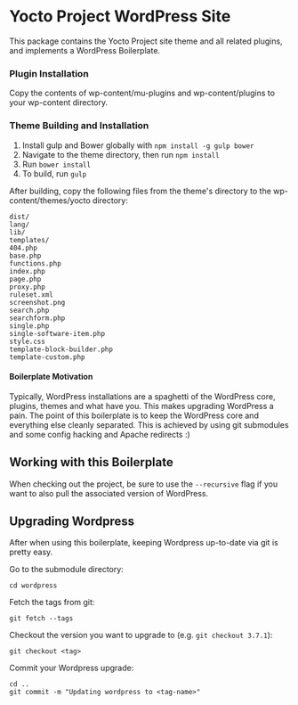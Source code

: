 Yocto Project WordPress Site
=====================

This package contains the Yocto Project site theme and all related plugins, and implements a WordPress Boilerplate.

### Plugin Installation

Copy the contents of wp-content/mu-plugins and wp-content/plugins to your wp-content directory.

### Theme Building and Installation

1. Install gulp and Bower globally with `npm install -g gulp bower`
2. Navigate to the theme directory, then run `npm install`
3. Run `bower install`
4. To build, run `gulp`

After building, copy the following files from the theme's directory to the wp-content/themes/yocto directory:

```
dist/
lang/
lib/
templates/
404.php
base.php
functions.php
index.php
page.php
proxy.php
ruleset.xml
screenshot.png
search.php
searchform.php
single.php
single-software-item.php
style.css
template-block-builder.php
template-custom.php
```

#### Boilerplate Motivation

Typically, WordPress installations are a spaghetti of the WordPress core, plugins, themes and what have you. This makes upgrading WordPress a pain. The point of this boilerplate is to keep the WordPress core and everything else cleanly separated. This is achieved by using git submodules and some config hacking and Apache redirects :)

## Working with this Boilerplate

When checking out the project, be sure to use the `--recursive` flag if you want to also pull the associated version of WordPress.

## Upgrading Wordpress

After when using this boilerplate, keeping Wordpress up-to-date via git is
pretty easy.

Go to the submodule directory:

    cd wordpress

Fetch the tags from git:

    git fetch --tags

Checkout the version you want to upgrade to (e.g. `git checkout 3.7.1`):

    git checkout <tag>

Commit your Wordpress upgrade:

    cd ..
    git commit -m "Updating wordpress to <tag-name>"
